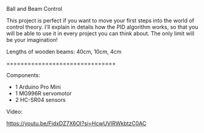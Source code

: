 Ball and Beam Control

This project is perfect if you want to move your first steps into the world of control theory.
I'll explain in details how the PID algorithm works, so that you will be able to use it in every project you can think about. 
The only limit will be your imagination!

Lengths of wooden beams: 40cm, 10cm, 4cm

===============================

Components:

- 1 Arduino Pro Mini
- 1 MG996R servomotor
- 2 HC-SR04 sensors

Video:

https://youtu.be/FidxDZ7X6OI?si=HcwUVlRWkbtzC0AC
